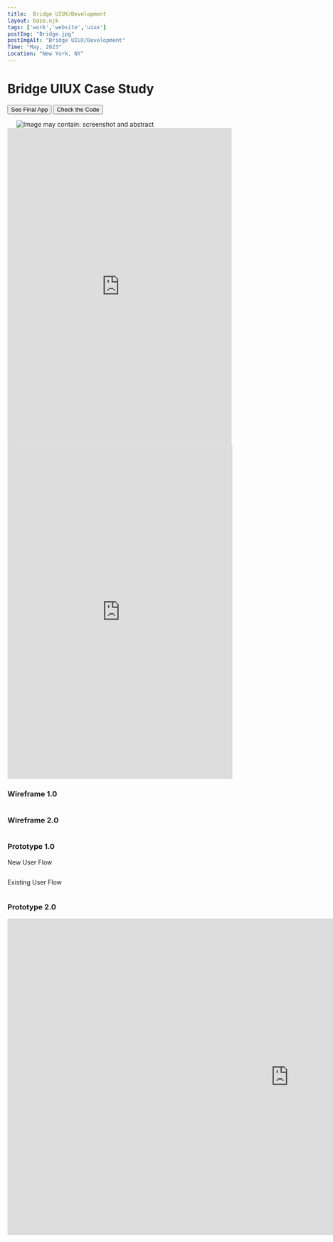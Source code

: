 ```yaml
---
title:  Bridge UIUX/Development
layout: base.njk
tags: ['work','website','uiux']
postImg: "Bridge.jpg"
postImgAlt: "Bridge UIUX/Development"
Time: "May, 2023"
Location: "New York, NY"
---
```

<main>
 <div class="container">
      <h1 class="p40">Bridge UIUX Case Study</h1>
      <form>
           <button type="submit" formaction="https://minlync.github.io/Bridge/landing.html"class="button1">See Final App</button>
           <button type="submit" formaction="https://github.com/Minlync/Bridge" class="button1">Check the Code</button>
      </form>
     <img src="https://mir-s3-cdn-cf.behance.net/project_modules/1400/def431170868777.646585e678a25.jpg" srcset="https://mir-s3-cdn-cf.behance.net/project_modules/disp/def431170868777.646585e678a25.jpg 600w, https://mir-s3-cdn-cf.behance.net/project_modules/fs/def431170868777.646585e678a25.jpg 1920w, https://mir-s3-cdn-cf.behance.net/project_modules/max_1200/def431170868777.646585e678a25.jpg 1200w, https://mir-s3-cdn-cf.behance.net/project_modules/1400/def431170868777.646585e678a25.jpg 1400w, https://mir-s3-cdn-cf.behance.net/project_modules/1400_opt_1/def431170868777.646585e678a25.jpg 1400w, https://mir-s3-cdn-cf.behance.net/project_modules/2800_opt_1/def431170868777.646585e678a25.jpg 2800w, https://mir-s3-cdn-cf.behance.net/project_modules/max_3840/def431170868777.646585e678a25.jpg 3840w" sizes="(max-width: 1400px) 100vw, 1400px" class="ImageElement-image-SRv" alt="" loading="lazy">
     <img src="https://mir-s3-cdn-cf.behance.net/project_modules/1400/8728ef170868777.646519fe84466.jpg" srcset="https://mir-s3-cdn-cf.behance.net/project_modules/disp/8728ef170868777.646519fe84466.jpg 600w, https://mir-s3-cdn-cf.behance.net/project_modules/fs/8728ef170868777.646519fe84466.jpg 1920w, https://mir-s3-cdn-cf.behance.net/project_modules/max_1200/8728ef170868777.646519fe84466.jpg 1200w, https://mir-s3-cdn-cf.behance.net/project_modules/1400/8728ef170868777.646519fe84466.jpg 1400w, https://mir-s3-cdn-cf.behance.net/project_modules/1400_opt_1/8728ef170868777.646519fe84466.jpg 1400w, https://mir-s3-cdn-cf.behance.net/project_modules/2800_opt_1/8728ef170868777.646519fe84466.jpg 2800w, https://mir-s3-cdn-cf.behance.net/project_modules/max_3840/8728ef170868777.646519fe84466.jpg 3840w" sizes="(max-width: 1400px) 100vw, 1400px" class="ImageElement-image-SRv" alt="" loading="lazy">
     <!-- persona -->
     <img src="https://mir-s3-cdn-cf.behance.net/project_modules/1400/d6350a170868777.646585e676b97.jpg" srcset="https://mir-s3-cdn-cf.behance.net/project_modules/disp/d6350a170868777.646585e676b97.jpg 600w, https://mir-s3-cdn-cf.behance.net/project_modules/fs/d6350a170868777.646585e676b97.jpg 1920w, https://mir-s3-cdn-cf.behance.net/project_modules/max_1200/d6350a170868777.646585e676b97.jpg 1200w, https://mir-s3-cdn-cf.behance.net/project_modules/1400/d6350a170868777.646585e676b97.jpg 1400w, https://mir-s3-cdn-cf.behance.net/project_modules/1400_opt_1/d6350a170868777.646585e676b97.jpg 1400w, https://mir-s3-cdn-cf.behance.net/project_modules/2800_opt_1/d6350a170868777.646585e676b97.jpg 2800w, https://mir-s3-cdn-cf.behance.net/project_modules/max_3840/d6350a170868777.646585e676b97.jpg 3840w" sizes="(max-width: 1400px) 100vw, 1400px" class="ImageElement-image-SRv" alt="" loading="lazy">
     <!-- Projectoverview -->
    <img src="https://mir-s3-cdn-cf.behance.net/project_modules/1400/a286b9170868777.646585e675e69.png" srcset="https://mir-s3-cdn-cf.behance.net/project_modules/disp/a286b9170868777.646585e675e69.png 600w, https://mir-s3-cdn-cf.behance.net/project_modules/fs/a286b9170868777.646585e675e69.png 1920w, https://mir-s3-cdn-cf.behance.net/project_modules/max_1200/a286b9170868777.646585e675e69.png 1200w, https://mir-s3-cdn-cf.behance.net/project_modules/1400/a286b9170868777.646585e675e69.png 1400w, https://mir-s3-cdn-cf.behance.net/project_modules/1400_opt_1/a286b9170868777.646585e675e69.png 1400w, https://mir-s3-cdn-cf.behance.net/project_modules/2800_opt_1/a286b9170868777.646585e675e69.png 2800w, https://mir-s3-cdn-cf.behance.net/project_modules/max_3840/a286b9170868777.646585e675e69.png 3840w" sizes="(max-width: 1400px) 100vw, 1400px" class="ImageElement-image-SRv" alt="" loading="lazy">
    <!-- team -->
    <img src="https://mir-s3-cdn-cf.behance.net/project_modules/1400/33b972170868777.64651cc800ec6.jpg" srcset="https://mir-s3-cdn-cf.behance.net/project_modules/disp/33b972170868777.64651cc800ec6.jpg 600w, https://mir-s3-cdn-cf.behance.net/project_modules/fs/33b972170868777.64651cc800ec6.jpg 1920w, https://mir-s3-cdn-cf.behance.net/project_modules/max_1200/33b972170868777.64651cc800ec6.jpg 1200w, https://mir-s3-cdn-cf.behance.net/project_modules/1400/33b972170868777.64651cc800ec6.jpg 1400w, https://mir-s3-cdn-cf.behance.net/project_modules/1400_opt_1/33b972170868777.64651cc800ec6.jpg 1400w, https://mir-s3-cdn-cf.behance.net/project_modules/2800_opt_1/33b972170868777.64651cc800ec6.jpg 2800w, https://mir-s3-cdn-cf.behance.net/project_modules/max_3840/33b972170868777.64651cc800ec6.jpg 3840w" sizes="(max-width: 1400px) 100vw, 1400px" class="ImageElement-image-SRv" alt="" loading="lazy">
    <!-- persona -->
    <img src="https://mir-s3-cdn-cf.behance.net/project_modules/1400/adae59170868777.646519fe879ef.jpg" srcset="https://mir-s3-cdn-cf.behance.net/project_modules/disp/adae59170868777.646519fe879ef.jpg 600w, https://mir-s3-cdn-cf.behance.net/project_modules/fs/adae59170868777.646519fe879ef.jpg 1920w, https://mir-s3-cdn-cf.behance.net/project_modules/max_1200/adae59170868777.646519fe879ef.jpg 1200w, https://mir-s3-cdn-cf.behance.net/project_modules/1400/adae59170868777.646519fe879ef.jpg 1400w, https://mir-s3-cdn-cf.behance.net/project_modules/1400_opt_1/adae59170868777.646519fe879ef.jpg 1400w, https://mir-s3-cdn-cf.behance.net/project_modules/2800_opt_1/adae59170868777.646519fe879ef.jpg 2800w, https://mir-s3-cdn-cf.behance.net/project_modules/max_3840/adae59170868777.646519fe879ef.jpg 3840w" sizes="(max-width: 1400px) 100vw, 1400px" class="ImageElement-image-SRv" alt="Image may contain: screenshot and abstract" loading="lazy">
    <!-- designvalue -->
    <img src="https://mir-s3-cdn-cf.behance.net/project_modules/1400/1ce85f170868777.646519fe85776.jpg" srcset="https://mir-s3-cdn-cf.behance.net/project_modules/disp/1ce85f170868777.646519fe85776.jpg 600w, https://mir-s3-cdn-cf.behance.net/project_modules/fs/1ce85f170868777.646519fe85776.jpg 1920w, https://mir-s3-cdn-cf.behance.net/project_modules/max_1200/1ce85f170868777.646519fe85776.jpg 1200w, https://mir-s3-cdn-cf.behance.net/project_modules/1400/1ce85f170868777.646519fe85776.jpg 1400w, https://mir-s3-cdn-cf.behance.net/project_modules/1400_opt_1/1ce85f170868777.646519fe85776.jpg 1400w, https://mir-s3-cdn-cf.behance.net/project_modules/2800_opt_1/1ce85f170868777.646519fe85776.jpg 2800w, https://mir-s3-cdn-cf.behance.net/project_modules/max_3840/1ce85f170868777.646519fe85776.jpg 3840w" sizes="(max-width: 1400px) 100vw, 1400px" class="ImageElement-image-SRv" alt="" loading="lazy">
    <!-- competitor -->
    <img src="https://mir-s3-cdn-cf.behance.net/project_modules/1400/1fcd3d170868777.64651da156427.jpg" srcset="https://mir-s3-cdn-cf.behance.net/project_modules/disp/1fcd3d170868777.64651da156427.jpg 600w, https://mir-s3-cdn-cf.behance.net/project_modules/fs/1fcd3d170868777.64651da156427.jpg 1920w, https://mir-s3-cdn-cf.behance.net/project_modules/max_1200/1fcd3d170868777.64651da156427.jpg 1200w, https://mir-s3-cdn-cf.behance.net/project_modules/1400/1fcd3d170868777.64651da156427.jpg 1400w, https://mir-s3-cdn-cf.behance.net/project_modules/1400_opt_1/1fcd3d170868777.64651da156427.jpg 1400w, https://mir-s3-cdn-cf.behance.net/project_modules/2800_opt_1/1fcd3d170868777.64651da156427.jpg 2800w, https://mir-s3-cdn-cf.behance.net/project_modules/max_3840/1fcd3d170868777.64651da156427.jpg 3840w" sizes="(max-width: 1400px) 100vw, 1400px" class="ImageElement-image-SRv" alt="" loading="lazy">
    <!-- meainfeature -->
    <img src="https://mir-s3-cdn-cf.behance.net/project_modules/1400/be3a08170868777.646585e673e87.png" srcset="https://mir-s3-cdn-cf.behance.net/project_modules/disp/be3a08170868777.646585e673e87.png 600w, https://mir-s3-cdn-cf.behance.net/project_modules/fs/be3a08170868777.646585e673e87.png 1920w, https://mir-s3-cdn-cf.behance.net/project_modules/max_1200/be3a08170868777.646585e673e87.png 1200w, https://mir-s3-cdn-cf.behance.net/project_modules/1400/be3a08170868777.646585e673e87.png 1400w, https://mir-s3-cdn-cf.behance.net/project_modules/1400_opt_1/be3a08170868777.646585e673e87.png 1400w, https://mir-s3-cdn-cf.behance.net/project_modules/2800_opt_1/be3a08170868777.646585e673e87.png 2800w, https://mir-s3-cdn-cf.behance.net/project_modules/max_3840/be3a08170868777.646585e673e87.png 3840w" sizes="(max-width: 1400px) 100vw, 1400px" class="ImageElement-image-SRv" alt="" loading="lazy">
    <!-- mainfeature -->
    <img src="https://mir-s3-cdn-cf.behance.net/project_modules/1400/cf120a170868777.646585e674e70.png" srcset="https://mir-s3-cdn-cf.behance.net/project_modules/disp/cf120a170868777.646585e674e70.png 600w, https://mir-s3-cdn-cf.behance.net/project_modules/fs/cf120a170868777.646585e674e70.png 1920w, https://mir-s3-cdn-cf.behance.net/project_modules/max_1200/cf120a170868777.646585e674e70.png 1200w, https://mir-s3-cdn-cf.behance.net/project_modules/1400/cf120a170868777.646585e674e70.png 1400w, https://mir-s3-cdn-cf.behance.net/project_modules/1400_opt_1/cf120a170868777.646585e674e70.png 1400w, https://mir-s3-cdn-cf.behance.net/project_modules/2800_opt_1/cf120a170868777.646585e674e70.png 2800w, https://mir-s3-cdn-cf.behance.net/project_modules/max_3840/cf120a170868777.646585e674e70.png 3840w" sizes="(max-width: 1400px) 100vw, 1400px" class="ImageElement-image-SRv" alt="" loading="lazy">
    <img src="https://mir-s3-cdn-cf.behance.net/project_modules/1400/be7eab170868777.646519fe82fad.jpg" srcset="https://mir-s3-cdn-cf.behance.net/project_modules/disp/be7eab170868777.646519fe82fad.jpg 600w, https://mir-s3-cdn-cf.behance.net/project_modules/fs/be7eab170868777.646519fe82fad.jpg 1920w, https://mir-s3-cdn-cf.behance.net/project_modules/max_1200/be7eab170868777.646519fe82fad.jpg 1200w, https://mir-s3-cdn-cf.behance.net/project_modules/1400/be7eab170868777.646519fe82fad.jpg 1400w, https://mir-s3-cdn-cf.behance.net/project_modules/1400_opt_1/be7eab170868777.646519fe82fad.jpg 1400w, https://mir-s3-cdn-cf.behance.net/project_modules/2800_opt_1/be7eab170868777.646519fe82fad.jpg 2800w, https://mir-s3-cdn-cf.behance.net/project_modules/max_3840/be7eab170868777.646519fe82fad.jpg 3000w" sizes="(max-width: 1400px) 100vw, 1400px" class="ImageElement-image-SRv" alt="" loading="lazy">
    <img src="https://mir-s3-cdn-cf.behance.net/project_modules/1400/edc2e6170868777.646519fe7b49d.jpg" srcset="https://mir-s3-cdn-cf.behance.net/project_modules/disp/edc2e6170868777.646519fe7b49d.jpg 600w, https://mir-s3-cdn-cf.behance.net/project_modules/fs/edc2e6170868777.646519fe7b49d.jpg 1920w, https://mir-s3-cdn-cf.behance.net/project_modules/max_1200/edc2e6170868777.646519fe7b49d.jpg 1200w, https://mir-s3-cdn-cf.behance.net/project_modules/1400/edc2e6170868777.646519fe7b49d.jpg 1400w, https://mir-s3-cdn-cf.behance.net/project_modules/1400_opt_1/edc2e6170868777.646519fe7b49d.jpg 1400w, https://mir-s3-cdn-cf.behance.net/project_modules/2800_opt_1/edc2e6170868777.646519fe7b49d.jpg 2800w, https://mir-s3-cdn-cf.behance.net/project_modules/max_3840/edc2e6170868777.646519fe7b49d.jpg 3840w" sizes="(max-width: 1400px) 100vw, 1400px" class="ImageElement-image-SRv" alt="" loading="lazy">
    <!-- lOGO Design -->
    <img src="https://mir-s3-cdn-cf.behance.net/project_modules/1400/191385170868777.646519fe7f987.jpg" srcset="https://mir-s3-cdn-cf.behance.net/project_modules/disp/191385170868777.646519fe7f987.jpg 600w, https://mir-s3-cdn-cf.behance.net/project_modules/fs/191385170868777.646519fe7f987.jpg 1920w, https://mir-s3-cdn-cf.behance.net/project_modules/max_1200/191385170868777.646519fe7f987.jpg 1200w, https://mir-s3-cdn-cf.behance.net/project_modules/1400/191385170868777.646519fe7f987.jpg 1400w, https://mir-s3-cdn-cf.behance.net/project_modules/1400_opt_1/191385170868777.646519fe7f987.jpg 1400w, https://mir-s3-cdn-cf.behance.net/project_modules/2800_opt_1/191385170868777.646519fe7f987.jpg 2800w, https://mir-s3-cdn-cf.behance.net/project_modules/max_3840/191385170868777.646519fe7f987.jpg 3840w" sizes="(max-width: 1400px) 100vw, 1400px" class="ImageElement-image-SRv" alt="" loading="lazy">
    <img src="https://mir-s3-cdn-cf.behance.net/project_modules/1400/144f6d170868777.64651f3923b45.png" srcset="https://mir-s3-cdn-cf.behance.net/project_modules/disp/144f6d170868777.64651f3923b45.png 600w, https://mir-s3-cdn-cf.behance.net/project_modules/fs/144f6d170868777.64651f3923b45.png 1920w, https://mir-s3-cdn-cf.behance.net/project_modules/max_1200/144f6d170868777.64651f3923b45.png 1200w, https://mir-s3-cdn-cf.behance.net/project_modules/1400/144f6d170868777.64651f3923b45.png 1400w, https://mir-s3-cdn-cf.behance.net/project_modules/1400_opt_1/144f6d170868777.64651f3923b45.png 1400w, https://mir-s3-cdn-cf.behance.net/project_modules/2800_opt_1/144f6d170868777.64651f3923b45.png 2800w, https://mir-s3-cdn-cf.behance.net/project_modules/max_3840/144f6d170868777.64651f3923b45.png 3840w" sizes="(max-width: 1400px) 100vw, 1400px" class="ImageElement-image-SRv" alt="" loading="lazy">
    <img src="https://mir-s3-cdn-cf.behance.net/project_modules/1400/97f4f5170868777.646585e6779de.png" srcset="https://mir-s3-cdn-cf.behance.net/project_modules/disp/97f4f5170868777.646585e6779de.png 600w, https://mir-s3-cdn-cf.behance.net/project_modules/fs/97f4f5170868777.646585e6779de.png 1920w, https://mir-s3-cdn-cf.behance.net/project_modules/max_1200/97f4f5170868777.646585e6779de.png 1200w, https://mir-s3-cdn-cf.behance.net/project_modules/1400/97f4f5170868777.646585e6779de.png 1400w, https://mir-s3-cdn-cf.behance.net/project_modules/1400_opt_1/97f4f5170868777.646585e6779de.png 1400w, https://mir-s3-cdn-cf.behance.net/project_modules/2800_opt_1/97f4f5170868777.646585e6779de.png 2800w, https://mir-s3-cdn-cf.behance.net/project_modules/max_3840/97f4f5170868777.646585e6779de.png 3840w" sizes="(max-width: 1400px) 100vw, 1400px" class="ImageElement-image-SRv" alt="" loading="lazy">
    <!-- prototype1.0 -->
    <img src="https://mir-s3-cdn-cf.behance.net/project_modules/1400/06bd4d170868777.646519fe86793.jpg" srcset="https://mir-s3-cdn-cf.behance.net/project_modules/disp/06bd4d170868777.646519fe86793.jpg 600w, https://mir-s3-cdn-cf.behance.net/project_modules/fs/06bd4d170868777.646519fe86793.jpg 1920w, https://mir-s3-cdn-cf.behance.net/project_modules/max_1200/06bd4d170868777.646519fe86793.jpg 1200w, https://mir-s3-cdn-cf.behance.net/project_modules/1400/06bd4d170868777.646519fe86793.jpg 1400w, https://mir-s3-cdn-cf.behance.net/project_modules/1400_opt_1/06bd4d170868777.646519fe86793.jpg 1400w, https://mir-s3-cdn-cf.behance.net/project_modules/2800_opt_1/06bd4d170868777.646519fe86793.jpg 2800w, https://mir-s3-cdn-cf.behance.net/project_modules/max_3840/06bd4d170868777.646519fe86793.jpg 3840w" sizes="(max-width: 1400px) 100vw, 1400px" class="ImageElement-image-SRv" alt="" loading="lazy">
  <iframe width="100%" height="711" src="https://www.youtube.com/embed/rESCc97ulCs" title="prototype1 0" frameborder="0" allow="accelerometer; autoplay; clipboard-write; encrypted-media; gyroscope; picture-in-picture; web-share" allowfullscreen></iframe>
  <iframe style="border: 1px solid rgba(0, 0, 0, 0.1);" width="100%" height="750" src="https://www.figma.com/embed?embed_host=share&url=https%3A%2F%2Fwww.figma.com%2Fproto%2FjKbwGAOnUlCxhQWwC8Y9AY%2FID-App-Wireframe%3Fnode-id%3D4-203%26starting-point-node-id%3D4%253A203" allowfullscreen></iframe>
  <h3> Wireframe 1.0</h3>
  <img src="https://mir-s3-cdn-cf.behance.net/project_modules/1400/62ad58170868777.646519fe7e740.png" srcset="https://mir-s3-cdn-cf.behance.net/project_modules/disp/62ad58170868777.646519fe7e740.png 600w, https://mir-s3-cdn-cf.behance.net/project_modules/fs/62ad58170868777.646519fe7e740.png 1920w, https://mir-s3-cdn-cf.behance.net/project_modules/max_1200/62ad58170868777.646519fe7e740.png 1200w, https://mir-s3-cdn-cf.behance.net/project_modules/1400/62ad58170868777.646519fe7e740.png 1400w, https://mir-s3-cdn-cf.behance.net/project_modules/1400_opt_1/62ad58170868777.646519fe7e740.png 1400w, https://mir-s3-cdn-cf.behance.net/project_modules/2800_opt_1/62ad58170868777.646519fe7e740.png 2800w, https://mir-s3-cdn-cf.behance.net/project_modules/max_3840/62ad58170868777.646519fe7e740.png 3036w" sizes="(max-width: 1400px) 100vw, 1400px" class="ImageElement-image-SRv" alt="" loading="lazy">
    <h3> Wireframe 2.0</h3>
  <img src="https://mir-s3-cdn-cf.behance.net/project_modules/1400/b3062d170868777.646519fe7a4bc.png" srcset="https://mir-s3-cdn-cf.behance.net/project_modules/disp/b3062d170868777.646519fe7a4bc.png 600w, https://mir-s3-cdn-cf.behance.net/project_modules/fs/b3062d170868777.646519fe7a4bc.png 1920w, https://mir-s3-cdn-cf.behance.net/project_modules/max_1200/b3062d170868777.646519fe7a4bc.png 1200w, https://mir-s3-cdn-cf.behance.net/project_modules/1400/b3062d170868777.646519fe7a4bc.png 1400w, https://mir-s3-cdn-cf.behance.net/project_modules/1400_opt_1/b3062d170868777.646519fe7a4bc.png 1400w, https://mir-s3-cdn-cf.behance.net/project_modules/max_3840/b3062d170868777.646519fe7a4bc.png 1956w" sizes="(max-width: 1400px) 100vw, 1400px" class="ImageElement-image-SRv" alt="" loading="lazy">
    <h3> Prototype 1.0 </h3>
    <p>New User Flow</p>
<img src="https://mir-s3-cdn-cf.behance.net/project_modules/1400/d45668170868777.6465517e7b367.png" srcset="https://mir-s3-cdn-cf.behance.net/project_modules/disp/d45668170868777.6465517e7b367.png 600w, https://mir-s3-cdn-cf.behance.net/project_modules/fs/d45668170868777.6465517e7b367.png 1920w, https://mir-s3-cdn-cf.behance.net/project_modules/max_1200/d45668170868777.6465517e7b367.png 1200w, https://mir-s3-cdn-cf.behance.net/project_modules/1400/d45668170868777.6465517e7b367.png 1400w, https://mir-s3-cdn-cf.behance.net/project_modules/1400_opt_1/d45668170868777.6465517e7b367.png 1400w, https://mir-s3-cdn-cf.behance.net/project_modules/2800_opt_1/d45668170868777.6465517e7b367.png 2800w, https://mir-s3-cdn-cf.behance.net/project_modules/max_3840/d45668170868777.6465517e7b367.png 3746w" sizes="(max-width: 1400px) 100vw, 1400px" class="ImageElement-image-SRv" alt="" loading="lazy">

<p>Existing User Flow </p>
<img src="https://mir-s3-cdn-cf.behance.net/project_modules/1400/2068a8170868777.6465517e7cc41.png" srcset="https://mir-s3-cdn-cf.behance.net/project_modules/disp/2068a8170868777.6465517e7cc41.png 600w, https://mir-s3-cdn-cf.behance.net/project_modules/fs/2068a8170868777.6465517e7cc41.png 1920w, https://mir-s3-cdn-cf.behance.net/project_modules/max_1200/2068a8170868777.6465517e7cc41.png 1200w, https://mir-s3-cdn-cf.behance.net/project_modules/1400/2068a8170868777.6465517e7cc41.png 1400w, https://mir-s3-cdn-cf.behance.net/project_modules/1400_opt_1/2068a8170868777.6465517e7cc41.png 1400w, https://mir-s3-cdn-cf.behance.net/project_modules/2800_opt_1/2068a8170868777.6465517e7cc41.png 2800w, https://mir-s3-cdn-cf.behance.net/project_modules/max_3840/2068a8170868777.6465517e7cc41.png 2894w" sizes="(max-width: 1400px) 100vw, 1400px" class="ImageElement-image-SRv" alt="" loading="lazy">
<h3> Prototype 2.0 </h3>
<iframe width="1264" height="711" src="https://www.youtube.com/embed/Qlila8sR6VY" title="Demo App" frameborder="0" allow="accelerometer; autoplay; clipboard-write; encrypted-media; gyroscope; picture-in-picture; web-share" allowfullscreen></iframe>
<img src="https://mir-s3-cdn-cf.behance.net/project_modules/1400/7cf6b9170868777.646519fe80a35.jpg" srcset="https://mir-s3-cdn-cf.behance.net/project_modules/disp/7cf6b9170868777.646519fe80a35.jpg 600w, https://mir-s3-cdn-cf.behance.net/project_modules/fs/7cf6b9170868777.646519fe80a35.jpg 1920w, https://mir-s3-cdn-cf.behance.net/project_modules/max_1200/7cf6b9170868777.646519fe80a35.jpg 1200w, https://mir-s3-cdn-cf.behance.net/project_modules/1400/7cf6b9170868777.646519fe80a35.jpg 1400w, https://mir-s3-cdn-cf.behance.net/project_modules/1400_opt_1/7cf6b9170868777.646519fe80a35.jpg 1400w, https://mir-s3-cdn-cf.behance.net/project_modules/2800_opt_1/7cf6b9170868777.646519fe80a35.jpg 2800w, https://mir-s3-cdn-cf.behance.net/project_modules/max_3840/7cf6b9170868777.646519fe80a35.jpg 3840w" sizes="(max-width: 1400px) 100vw, 1400px" class="ImageElement-image-SRv" alt="" loading="lazy">
<img src="https://mir-s3-cdn-cf.behance.net/project_modules/1400/30dfce170868777.64651cc802136.png" srcset="https://mir-s3-cdn-cf.behance.net/project_modules/disp/30dfce170868777.64651cc802136.png 600w, https://mir-s3-cdn-cf.behance.net/project_modules/fs/30dfce170868777.64651cc802136.png 1920w, https://mir-s3-cdn-cf.behance.net/project_modules/max_1200/30dfce170868777.64651cc802136.png 1200w, https://mir-s3-cdn-cf.behance.net/project_modules/1400/30dfce170868777.64651cc802136.png 1400w, https://mir-s3-cdn-cf.behance.net/project_modules/1400_opt_1/30dfce170868777.64651cc802136.png 1400w, https://mir-s3-cdn-cf.behance.net/project_modules/2800_opt_1/30dfce170868777.64651cc802136.png 2800w, https://mir-s3-cdn-cf.behance.net/project_modules/max_3840/30dfce170868777.64651cc802136.png 3840w" sizes="(max-width: 1400px) 100vw, 1400px" class="ImageElement-image-SRv" alt="" loading="lazy">

<!--  -->
  </div> 
</main>
